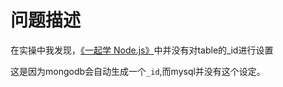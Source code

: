 问题描述
=======

在实操中我发现，[《一起学 Node.js》](https://github.com/nswbmw/N-blog)中并没有对table的_id进行设置

这是因为mongodb会自动生成一个```_id```,而mysql并没有这个设定。

